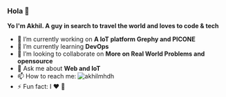### Hola 👋

**Yo I'm Akhil. A guy in search to travel the world and loves to code & tech**

- 🔭 I’m currently working on **A IoT platform Grephy and PICONE**
- 🌱 I’m currently learning **DevOps**
- 👯 I’m looking to collaborate on **More on Real World Problems and opensource**
- 💬 Ask me about **Web and IoT**
- 📫 How to reach me: ![akhilmhdh](https://www.linkedin.com/in/akhilmhdh/)
- ⚡ Fun fact: I :heart: :dog:
